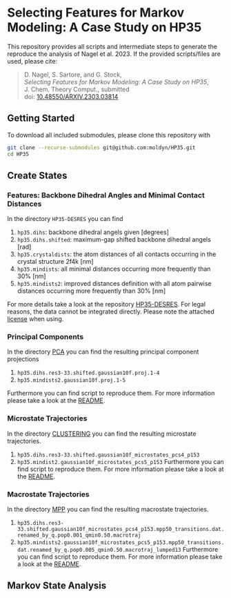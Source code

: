 # Selecting Features for Markov Modeling: A Case Study on HP35
This repository provides all scripts and intermediate steps to generate the
reproduce the analysis of Nagel et al. 2023. If the provided scripts/files are
used, please cite:
> D. Nagel, S. Sartore, and G. Stock,  
> *Selecting Features for Markov Modeling: A Case Study on HP35*,  
> J. Chem. Theory Comput., submitted  
> doi: [10.48550/ARXIV.2303.03814](https://doi.org/10.48550/ARXIV.2303.03814)

## Getting Started
To download all included submodules, please clone this repository with
```bash
git clone --recurse-submodules git@github.com:moldyn/HP35.git
cd HP35
```
## Create States
### Features: Backbone Dihedral Angles and Minimal Contact Distances
In the directory `HP35-DESRES` you can find

1. `hp35.dihs`: backbone dihedral angels given [degrees]
1. `hp35.dihs.shifted`: maximum-gap shifted backbone dihedral angels [rad]
1. `hp35.crystaldists`: the atom distances of all contacts occurring in the crystal structure 2f4k [nm]
1. `hp35.mindists`: all minimal distances occurring more frequently than 30% [nm]
1. `hp35.mindists2`: improved distances definition with all atom pairwise distances occurring more frequently than 30% [nm]

For more details take a look at the repository [HP35-DESRES](https://github.com/moldyn/HP35-DESRES). For legal reasons, the data cannot be integrated directly. Please note the attached [license](https://github.com/moldyn/HP35-DESRES/blob/main/LICENSE.txt) when using.

### Principal Components
In the directory [PCA](PCA) you can find the resulting principal component projections

1. `hp35.dihs.res3-33.shifted.gaussian10f.proj.1-4`
1. `hp35.mindists2.gaussian10f.proj.1-5`

Furthermore you can find script to reproduce them. For more information please take a look at the [README](PCA).

### Microstate Trajectories
In the directory [CLUSTERING](CLUSTERING) you can find the resulting microstate trajectories.
1. `hp35.dihs.res3-33.shifted.gaussian10f_microstates_pcs4_p153`
1. `hp35.mindist2.gaussian10f_microstates_pcs5_p153`
Furthermore you can find script to reproduce them. For more information please take a look at the [README](CLUSTERING).


### Macrostate Trajectories
In the directory [MPP](MPP) you can find the resulting macrostate trajectories.
1. `hp35.dihs.res3-33.shifted.gaussian10f_microstates_pcs4_p153.mpp50_transitions.dat.renamed_by_q.pop0.001_qmin0.50.macrotraj`
1. `hp35.mindists2.gaussian10f_microstates_pcs5_p153.mpp50_transitions.dat.renamed_by_q.pop0.005_qmin0.50.macrotraj_lumped13`
Furthermore you can find script to reproduce them. For more information please take a look at the [README](MPP).


## Markov State Analysis

